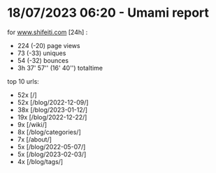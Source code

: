 # 18/07/2023 06:20 - Umami report
for www.shifeiti.com [24h] :

 - 224 (-20) page views
 - 73 (-33) uniques
 - 54 (-32) bounces
 - 3h 37' 57'' (16' 40'') totaltime


top 10 urls:
 - 52x [/]
 - 52x [/blog/2022-12-09/]
 - 38x [/blog/2023-01-12/]
 - 19x [/blog/2022-12-22/]
 - 9x [/wiki/]
 - 8x [/blog/categories/]
 - 7x [/about/]
 - 5x [/blog/2022-05-07/]
 - 5x [/blog/2023-02-03/]
 - 4x [/blog/tags/]


